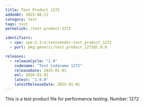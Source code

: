 ```yaml
---
title: Test Product 1272
addedAt: 2025-08-21
category: test
tags: test
permalink: /test-product-1272

identifiers:
  - cpe: cpe:2.3:a:testvendor:test_product_1272
  - purl: pkg:generic/test_product_1272@1.0.0

releases:
  - releaseCycle: "1.0"
    codename: "Test Codename 1272"
    releaseDate: 2025-01-01
    eol: 2026-01-01
    latest: "1.0.0"
    latestReleaseDate: 2025-01-01
---
```


This is a test product file for performance testing. Number: 1272
